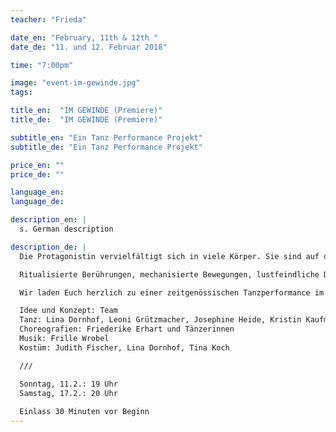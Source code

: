 ```yaml
---
teacher: "Frieda"

date_en: "February, 11th & 12th "
date_de: "11. und 12. Februar 2018"

time: "7:00pm"

image: "event-im-gewinde.jpg"
tags:

title_en:  "IM GEWINDE (Premiere)"
title_de:  "IM GEWINDE (Premiere)"

subtitle_en: "Ein Tanz Performance Projekt"
subtitle_de: "Ein Tanz Performance Projekt"

price_en: ""
price_de: ""

language_en:
language_de:

description_en: |
  s. German description

description_de: |
  Die Protagonistin vervielfältigt sich in viele Körper. Sie sind auf der Suche nach tänzerischen Bewegungen, um sich als Körper zu erfahren. Sie brauchen Tanz, um zum Körper zu kommen, und um Tanz zu werden, brauchen sie ihre Körper. Doch was passiert, wenn die Körper zu ihrem Tanz den Bezug verlieren, wenn der Tanz die Verbindung zum Körper kappt?

  Ritualisierte Berührungen, mechanisierte Bewegungen, lustfeindliche Disziplin, permanenter Sog und rhythmische Widersprüche. Sie suchen sich zu befreien, und landen doch immer wieder in der abstrakten Wiederholung.

  Wir laden Euch herzlich zu einer zeitgenössischen Tanzperformance im URBANRAUM ein. In mehreren Tanzworkshops und unter der choreographischen Leitung von Friederike Erhart entwickelten und erforschten die Tänzerinnen gemeinsam in musikalischer Zusammenarbeit mit Frille Wrobel das Stück IM GEWINDE.

  Idee und Konzept: Team  
  Tanz: Lina Dornhof, Leoni Grützmacher, Josephine Heide, Kristin Kaufmann, Tina Koch, Gesche Wattenberg, Julia Zarth  
  Choreografien: Friederike Erhart und Tänzerinnen  
  Musik: Frille Wrobel  
  Kostüm: Judith Fischer, Lina Dornhof, Tina Koch  

  ///  

  Sonntag, 11.2.: 19 Uhr  
  Samstag, 17.2.: 20 Uhr  
  
  Einlass 30 Minuten vor Beginn
---
```


